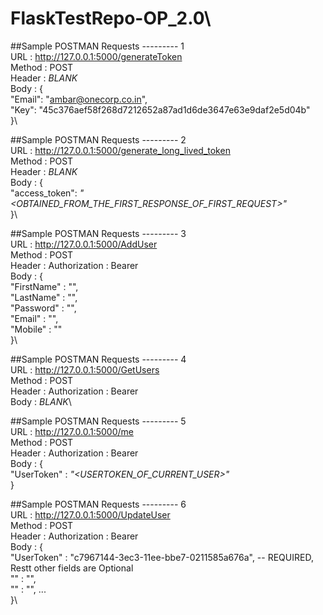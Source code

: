 # FlaskTestRepo-OP_2.0\

##Sample POSTMAN Requests --------- 1\
URL : http://127.0.0.1:5000/generateToken \
Method : POST\
Header : *BLANK*\
Body :  {\
    "Email": "ambar@onecorp.co.in",\
    "Key": "45c376aef58f268d7212652a87ad1d6de3647e63e9daf2e5d04b"\
}\

##Sample POSTMAN Requests --------- 2\
URL : http://127.0.0.1:5000/generate_long_lived_token \
Method : POST\
Header : *BLANK*\
Body :  {\
    "access_token": *"<OBTAINED_FROM_THE_FIRST_RESPONSE_OF_FIRST_REQUEST>"*\
}\

##Sample POSTMAN Requests --------- 3\
URL : http://127.0.0.1:5000/AddUser \
Method : POST\
Header : Authorization : Bearer *<LONG-LIVE-TOKEN>*\
Body :  {\
    "FirstName" : "",\
    "LastName" : "",\
    "Password" : "",\
    "Email" : "",\
    "Mobile" : ""\
}\

##Sample POSTMAN Requests --------- 4\
URL : http://127.0.0.1:5000/GetUsers \
Method : POST\
Header : Authorization : Bearer *<LONG-LIVE-TOKEN>*\
Body :  *BLANK*\

##Sample POSTMAN Requests --------- 5\
URL : http://127.0.0.1:5000/me \
Method : POST\
Header : Authorization : Bearer *<LONG-LIVE-TOKEN>*\
Body :  {\
    "UserToken" : *"<USERTOKEN_OF_CURRENT_USER>"*\
}

##Sample POSTMAN Requests --------- 6\
URL : http://127.0.0.1:5000/UpdateUser \
Method : POST\
Header : Authorization : Bearer *<LONG-LIVE-TOKEN>*\
Body :  {\
    "UserToken" : "c7967144-3ec3-11ee-bbe7-0211585a676a",     -- REQUIRED, Restt other fields are Optional\
    "" : "",\
    "" : "", ...\
}\

